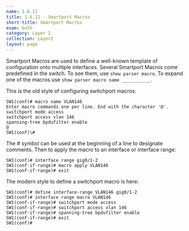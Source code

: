 ```yaml
---
name: 1.6.11
title: 1.6.11 - Smartport Macros
short-title: Smartport Macros
exam: both
category: Layer 2
collection: Layer2
layout: page
---
```

Smartport Macros are used to define a well-known template of configuration onto multiple interfaces. Several Smartport Macros come predefined in the switch. To see them, use `show parser macro`. To expand one of the macros use `show parser macro name ___________`.

This is the old style of configuring switchport macros:
```
SW1(conf)# macro name VLAN146
Enter macro commands one per line. End with the character '@'.
switchport mode access
switchport access vlan 146
spanning-tree bpdufilter enable
@
SW1(conf)\#
```
The # symbol can be used at the beginning of a line to designate comments. Then to apply the macro to an interface or interface range:
```
SW1(conf)# interface range gig0/1-2
SW1(conf-if-range)# macro apply VLAN146
SW1(conf-if-range)# exit
```

The modern style to define a switchport macro is here:
```
SW1(conf)# define interface-range VLAN146 gig0/1-2
SW1(conf)# interface range macro VLAN146
SW1(conf-if-range)# switchport mode access
SW1(conf-if-range)# switchport access vlan 146
SW1(conf-if-range)# spanning-tree bpdufilter enable
SW1(conf-if-range)# exit
SW1(conf)# 
```